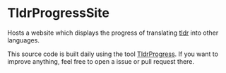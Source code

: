 # TldrProgressSite
Hosts a website which displays the progress of translating [tldr](https://github.com/tldr-pages/tldr/) into other languages.

This source code is built daily using the tool [TldrProgress](https://github.com/LukWebsForge/TldrProgress). If you want to improve anything, feel free to open a issue or pull request there.
